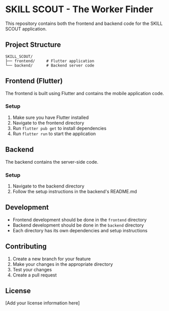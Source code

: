 # SKILL SCOUT - The Worker Finder

This repository contains both the frontend and backend code for the SKILL SCOUT application.

## Project Structure

```
SKILL_SCOUT/
├── frontend/     # Flutter application
└── backend/      # Backend server code
```

## Frontend (Flutter)

The frontend is built using Flutter and contains the mobile application code.

### Setup
1. Make sure you have Flutter installed
2. Navigate to the frontend directory
3. Run `flutter pub get` to install dependencies
4. Run `flutter run` to start the application

## Backend

The backend contains the server-side code.

### Setup
1. Navigate to the backend directory
2. Follow the setup instructions in the backend's README.md

## Development

- Frontend development should be done in the `frontend` directory
- Backend development should be done in the `backend` directory
- Each directory has its own dependencies and setup instructions

## Contributing

1. Create a new branch for your feature
2. Make your changes in the appropriate directory
3. Test your changes
4. Create a pull request

## License

[Add your license information here] 